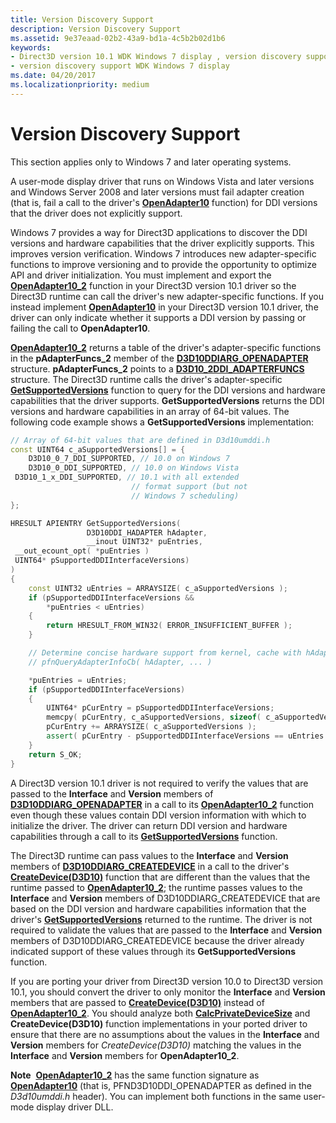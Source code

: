 ```yaml
---
title: Version Discovery Support
description: Version Discovery Support
ms.assetid: 9e37eaad-02b2-43a9-bd1a-4c5b2b02d1b6
keywords:
- Direct3D version 10.1 WDK Windows 7 display , version discovery support
- version discovery support WDK Windows 7 display
ms.date: 04/20/2017
ms.localizationpriority: medium
---
```


# Version Discovery Support


This section applies only to Windows 7 and later operating systems.

A user-mode display driver that runs on Windows Vista and later versions and Windows Server 2008 and later versions must fail adapter creation (that is, fail a call to the driver's [**OpenAdapter10**](https://msdn.microsoft.com/library/windows/hardware/ff568602) function) for DDI versions that the driver does not explicitly support.

Windows 7 provides a way for Direct3D applications to discover the DDI versions and hardware capabilities that the driver explicitly supports. This improves version verification. Windows 7 introduces new adapter-specific functions to improve versioning and to provide the opportunity to optimize API and driver initialization. You must implement and export the [**OpenAdapter10\_2**](https://msdn.microsoft.com/library/windows/hardware/ff568603) function in your Direct3D version 10.1 driver so the Direct3D runtime can call the driver's new adapter-specific functions. If you instead implement [**OpenAdapter10**](https://msdn.microsoft.com/library/windows/hardware/ff568602) in your Direct3D version 10.1 driver, the driver can only indicate whether it supports a DDI version by passing or failing the call to **OpenAdapter10**.

[**OpenAdapter10\_2**](https://msdn.microsoft.com/library/windows/hardware/ff568603) returns a table of the driver's adapter-specific functions in the **pAdapterFuncs\_2** member of the [**D3D10DDIARG\_OPENADAPTER**](https://msdn.microsoft.com/library/windows/hardware/ff541724) structure. **pAdapterFuncs\_2** points to a [**D3D10\_2DDI\_ADAPTERFUNCS**](https://msdn.microsoft.com/library/windows/hardware/ff541900) structure. The Direct3D runtime calls the driver's adapter-specific [**GetSupportedVersions**](https://msdn.microsoft.com/library/windows/hardware/ff566807) function to query for the DDI versions and hardware capabilities that the driver supports. **GetSupportedVersions** returns the DDI versions and hardware capabilities in an array of 64-bit values. The following code example shows a **GetSupportedVersions** implementation:

```cpp
// Array of 64-bit values that are defined in D3d10umddi.h
const UINT64 c_aSupportedVersions[] = {
    D3D10_0_7_DDI_SUPPORTED, // 10.0 on Windows 7
    D3D10_0_DDI_SUPPORTED, // 10.0 on Windows Vista
 D3D10_1_x_DDI_SUPPORTED, // 10.1 with all extended 
                           // format support (but not
                           // Windows 7 scheduling)
};

HRESULT APIENTRY GetSupportedVersions(
                 D3D10DDI_HADAPTER hAdapter, 
                 __inout UINT32* puEntries,
 __out_ecount_opt( *puEntries ) 
 UINT64* pSupportedDDIInterfaceVersions)
)
{
    const UINT32 uEntries = ARRAYSIZE( c_aSupportedVersions );
    if (pSupportedDDIInterfaceVersions &&
        *puEntries < uEntries)
    {
        return HRESULT_FROM_WIN32( ERROR_INSUFFICIENT_BUFFER );
    }

    // Determine concise hardware support from kernel, cache with hAdapter.
    // pfnQueryAdapterInfoCb( hAdapter, ... )

    *puEntries = uEntries;
    if (pSupportedDDIInterfaceVersions)
    {
        UINT64* pCurEntry = pSupportedDDIInterfaceVersions;
        memcpy( pCurEntry, c_aSupportedVersions, sizeof( c_aSupportedVersions ) );
        pCurEntry += ARRAYSIZE( c_aSupportedVersions );
        assert( pCurEntry - pSupportedDDIInterfaceVersions == uEntries );
    }
    return S_OK;
}
```

A Direct3D version 10.1 driver is not required to verify the values that are passed to the **Interface** and **Version** members of [**D3D10DDIARG\_OPENADAPTER**](https://msdn.microsoft.com/library/windows/hardware/ff541724) in a call to its [**OpenAdapter10\_2**](https://msdn.microsoft.com/library/windows/hardware/ff568603) function even though these values contain DDI version information with which to initialize the driver. The driver can return DDI version and hardware capabilities through a call to its [**GetSupportedVersions**](https://msdn.microsoft.com/library/windows/hardware/ff566807) function.

The Direct3D runtime can pass values to the **Interface** and **Version** members of [**D3D10DDIARG\_CREATEDEVICE**](https://msdn.microsoft.com/library/windows/hardware/ff541664) in a call to the driver's [**CreateDevice(D3D10)**](https://msdn.microsoft.com/library/windows/hardware/ff540635) function that are different than the values that the runtime passed to [**OpenAdapter10\_2**](https://msdn.microsoft.com/library/windows/hardware/ff568603); the runtime passes values to the **Interface** and **Version** members of D3D10DDIARG\_CREATEDEVICE that are based on the DDI version and hardware capabilities information that the driver's [**GetSupportedVersions**](https://msdn.microsoft.com/library/windows/hardware/ff566807) returned to the runtime. The driver is not required to validate the values that are passed to the **Interface** and **Version** members of D3D10DDIARG\_CREATEDEVICE because the driver already indicated support of these values through its **GetSupportedVersions** function.

If you are porting your driver from Direct3D version 10.0 to Direct3D version 10.1, you should convert the driver to only monitor the **Interface** and **Version** members that are passed to [**CreateDevice(D3D10)**](https://msdn.microsoft.com/library/windows/hardware/ff540635) instead of [**OpenAdapter10\_2**](https://msdn.microsoft.com/library/windows/hardware/ff568603). You should analyze both [**CalcPrivateDeviceSize**](https://msdn.microsoft.com/library/windows/hardware/ff538288) and **CreateDevice(D3D10)** function implementations in your ported driver to ensure that there are no assumptions about the values in the **Interface** and **Version** members for *CreateDevice(D3D10)* matching the values in the **Interface** and **Version** members for **OpenAdapter10\_2**.

**Note**  [**OpenAdapter10\_2**](https://msdn.microsoft.com/library/windows/hardware/ff568603) has the same function signature as [**OpenAdapter10**](https://msdn.microsoft.com/library/windows/hardware/ff568602) (that is, PFND3D10DDI\_OPENADAPTER as defined in the *D3d10umddi.h* header). You can implement both functions in the same user-mode display driver DLL.

 

 

 





